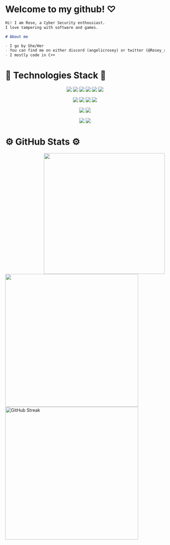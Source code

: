# Welcome to my github! ♡ #

```md
Hi! I am Rose, a Cyber Security enthousiast.
I love tampering with software and games.

# About me

- I go by She/Her
- You can find me on either discord (angelicrosey) or twitter (@Rosey_x_x)
- I mostly code in C++
```

# 🔧 Technologies Stack 🔧 #
<div align="center">
    
![](https://img.shields.io/badge/Code-C++-informational?style=flat&logo=cplusplus&logoColor=white&color=blueviolet)
![](https://img.shields.io/badge/Code-C-informational?style=flat&logo=c&logoColor=white&color=blueviolet)
![](https://img.shields.io/badge/Code-assembly-informational?style=flat&logo=assemblyscript&logoColor=white&color=blueviolet)
![](https://img.shields.io/badge/Code-TypeScript-informational?style=flat&logo=TypeScript&logoColor=white&color=blueviolet)
![](https://img.shields.io/badge/Code-JavaScript-informational?style=flat&logo=JavaScript&logoColor=white&color=blueviolet)
![](https://img.shields.io/badge/Code-Go-informational?style=flat&logo=go&logoColor=white&color=blueviolet)

![](https://img.shields.io/badge/OS-Windows-informational?style=flat&logo=windows&logoColor=white&color=blueviolet)
![](https://img.shields.io/badge/OS-Linux-informational?style=flat&logo=linux&logoColor=white&color=blueviolet)
![](https://img.shields.io/badge/OS-Arch-informational?style=flat&logo=archlinux&logoColor=white&color=blueviolet)
![](https://img.shields.io/badge/OS-Debian-informational?style=flat&logo=debian&logoColor=white&color=blueviolet)

![](https://img.shields.io/badge/Compiler-LLVM-informational?style=flat&logo=llvm&logoColor=white&color=blueviolet)
![](https://img.shields.io/badge/Linker-Cmake-informational?style=flat&logo=cmake&logoColor=white&color=blueviolet)

![](https://img.shields.io/badge/Virtualization-Docker-informational?style=flat&logo=docker&logoColor=white&color=blueviolet)
![](https://img.shields.io/badge/GitHub-Git-informational?style=flat&logo=git&logoColor=white&color=blueviolet)
</div>

# ⚙️ GitHub Stats ⚙️ #
<div>
    <img align="right" width="382px" src="https://github-profile-trophy.vercel.app/?username=roseyyx&theme=dracula&no-bg=true&no-frame=true&row=3&column=3">
  <div align="left">
    <img src="https://github-readme-stats.vercel.app/api/top-langs/?username=Roseyyx&hide=java,html,tex&title_color=ffffff&text_color=c9cacc&icon_color=blueviolet&bg_color=000000&langs_count=3" width="420px"/>
    <br>
    <img width="420px" src="https://streak-stats.demolab.com?user=roseyyx&theme=dracula&date_format=M%20j%5B%2C%20Y%5D&card_width=550&background=000000" alt="GitHub Streak" />
  </div>
</div>
